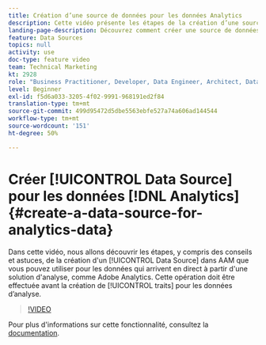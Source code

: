 ```yaml
---
title: Création d’une source de données pour les données Analytics
description: Cette vidéo présente les étapes de la création d’une source de données dans AAM, et fournit quelques conseils et astuces. Vous pouvez utiliser cette source pour les données obtenues en temps réel à partir d’une solution d’analyse, telle qu’Adobe Analytics. Cela doit être fait avant la création de caractéristiques pour les données d’analyse.
landing-page-description: Découvrez comment créer une source de données pour les données obtenues en temps réel à partir d’une solution d’analyse, telle qu’Adobe Analytics. Effectuez cette opération avant la création de caractéristiques pour les données d’analyse.
feature: Data Sources
topics: null
activity: use
doc-type: feature video
team: Technical Marketing
kt: 2928
role: "Business Practitioner, Developer, Data Engineer, Architect, Data Architect, Administrator, Leader"
level: Beginner
exl-id: f5d6a033-3205-4f02-9991-968191ed2f84
translation-type: tm+mt
source-git-commit: 499d95472d5dbe5563ebfe527a74a606ad144544
workflow-type: tm+mt
source-wordcount: '151'
ht-degree: 50%

---
```


# Créer [!UICONTROL Data Source] pour les données [!DNL Analytics] {#create-a-data-source-for-analytics-data}

Dans cette vidéo, nous allons découvrir les étapes, y compris des conseils et astuces, de la création d&#39;un [!UICONTROL Data Source] dans AAM que vous pouvez utiliser pour les données qui arrivent en direct à partir d&#39;une solution d&#39;analyse, comme Adobe Analytics. Cette opération doit être effectuée avant la création de [!UICONTROL traits] pour les données d’analyse.

>[!VIDEO](https://video.tv.adobe.com/v/27329/?quality=12)

Pour plus d&#39;informations sur cette fonctionnalité, consultez la [documentation](https://marketing.adobe.com/resources/help/en_US/aam/c_datasources.html).
